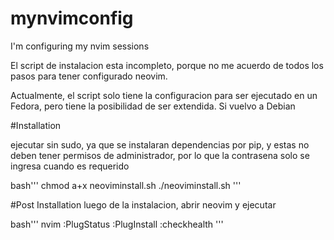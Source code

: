 # mynvimconfig
I'm configuring my nvim sessions 

El script de instalacion esta incompleto, porque no me acuerdo de todos los pasos para tener configurado neovim.

Actualmente, el script solo tiene la configuracion para ser ejecutado en un Fedora, pero tiene la posibilidad de ser extendida. Si vuelvo a Debian 

#Installation 

ejecutar sin sudo, ya que se instalaran dependencias por pip, y estas no deben tener permisos de administrador, por lo que la contrasena solo se ingresa cuando es requerido

bash'''
chmod a+x neoviminstall.sh
./neoviminstall.sh
'''

#Post Installation
luego de la instalacion, abrir neovim y ejecutar 

bash'''
nvim
:PlugStatus
:PlugInstall
:checkhealth
'''




